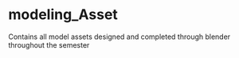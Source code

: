 # modeling_Asset
Contains all model assets designed and completed through blender throughout the semester
